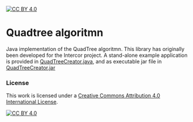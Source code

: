 [![CC BY 4.0][cc-by-shield]][cc-by]

# Quadtree algoritmn
Java implementation of the QuadTree algoritmn. This library has originally been developed for the Intercor project. A stand-alone example application is provided in [QuadTreeCreator.java](src/main/java/quadtree/sample/QuadTreeCreator.java), and as executable jar file in [QuadTreeCreator.jar](bin/QuadTreeCreator.jar)


### License
This work is licensed under a
[Creative Commons Attribution 4.0 International License][cc-by].

[![CC BY 4.0][cc-by-image]][cc-by]

[cc-by]: http://creativecommons.org/licenses/by/4.0/
[cc-by-image]: https://i.creativecommons.org/l/by/4.0/88x31.png
[cc-by-shield]: https://img.shields.io/badge/License-CC%20BY%204.0-lightgrey.svg
